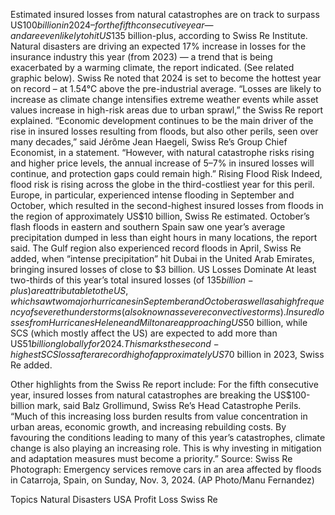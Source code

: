 Estimated insured losses from natural catastrophes are on track to surpass US$100 billion in 2024 – for the fifth consecutive year — and are even likely to hit US$135 billion-plus, according to Swiss Re Institute.
Natural disasters are driving an expected 17% increase in losses for the insurance industry this year (from 2023) — a trend that is being exacerbated by a warming climate, the report indicated. (See related graphic below). Swiss Re noted that 2024 is set to become the hottest year on record – at 1.54°C above the pre-industrial average.
“Losses are likely to increase as climate change intensifies extreme weather events while asset values increase in high-risk areas due to urban sprawl,” the Swiss Re report explained.
“Economic development continues to be the main driver of the rise in insured losses resulting from floods, but also other perils, seen over many decades,” said Jérôme Jean Haegeli, Swiss Re’s Group Chief Economist, in a statement. “However, with natural catastrophe risks rising and higher price levels, the annual increase of 5–7% in insured losses will continue, and protection gaps could remain high.”
Rising Flood Risk
Indeed, flood risk is rising across the globe in the third-costliest year for this peril. Europe, in particular, experienced intense flooding in September and October, which resulted in the second-highest insured losses from floods in the region of approximately US$10 billion, Swiss Re estimated. October’s flash floods in eastern and southern Spain saw one year’s average precipitation dumped in less than eight hours in many locations, the report said.
The Gulf region also experienced record floods in April, Swiss Re added, when “intense precipitation” hit Dubai in the United Arab Emirates, bringing insured losses of close to $3 billion.
US Losses Dominate
At least two-thirds of this year’s total insured losses (of $135 billion-plus) are attributable to the US, which saw two major hurricanes in September and October as well as a high frequency of severe thunderstorms (also known as severe convective storms).
Insured losses from Hurricanes Helene and Milton are approaching US$50 billion, while SCS (which mostly affect the US) are expected to add more than US$51 billion globally for 2024. This marks the second-highest SCS loss after a record high of approximately US$70 billion in 2023, Swiss Re added.

Other highlights from the Swiss Re report include:
For the fifth consecutive year, insured losses from natural catastrophes are breaking the US$100-billion mark, said Balz Grollimund, Swiss Re’s Head Catastrophe Perils. “Much of this increasing loss burden results from value concentration in urban areas, economic growth, and increasing rebuilding costs. By favouring the conditions leading to many of this year’s catastrophes, climate change is also playing an increasing role. This is why investing in mitigation and adaptation measures must become a priority.”
Source: Swiss Re
Photograph: Emergency services remove cars in an area affected by floods in Catarroja, Spain, on Sunday, Nov. 3, 2024. (AP Photo/Manu Fernandez)

Topics
Natural Disasters
USA
Profit Loss
Swiss Re
